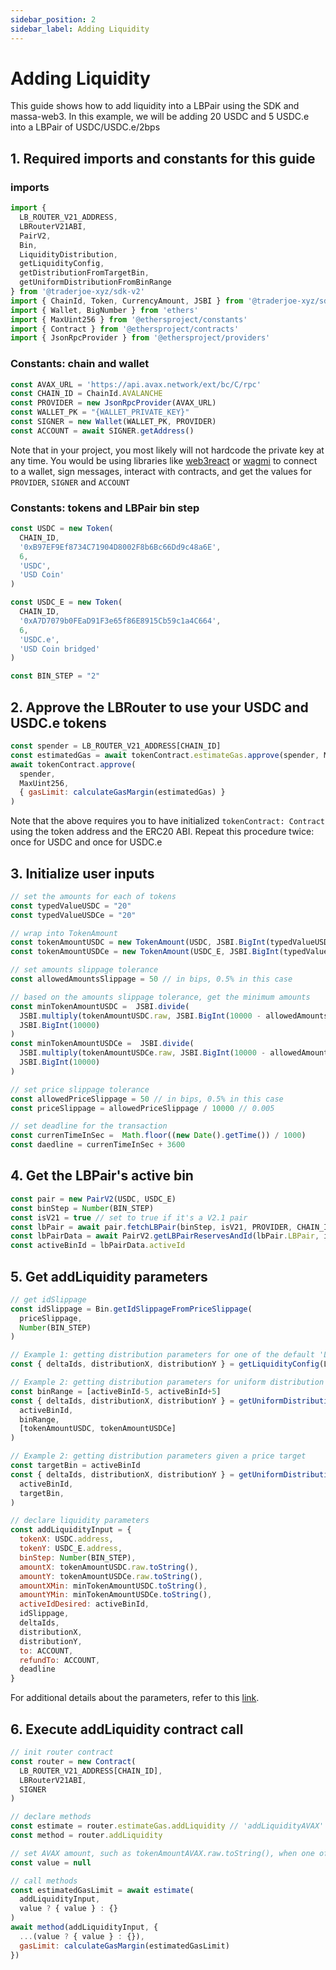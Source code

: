 ```yaml
---
sidebar_position: 2
sidebar_label: Adding Liquidity
---
```


# Adding Liquidity

This guide shows how to add liquidity into a LBPair using the SDK and massa-web3. In this example, we will be adding 20 USDC and 5 USDC.e into a LBPair of USDC/USDC.e/2bps

## 1. Required imports and constants for this guide

### imports
```js
import { 
  LB_ROUTER_V21_ADDRESS, 
  LBRouterV21ABI,
  PairV2,
  Bin, 
  LiquidityDistribution, 
  getLiquidityConfig, 
  getDistributionFromTargetBin, 
  getUniformDistributionFromBinRange 
} from '@traderjoe-xyz/sdk-v2'
import { ChainId, Token, CurrencyAmount, JSBI } from '@traderjoe-xyz/sdk'
import { Wallet, BigNumber } from 'ethers'
import { MaxUint256 } from '@ethersproject/constants'
import { Contract } from '@ethersproject/contracts'
import { JsonRpcProvider } from '@ethersproject/providers'
```

### Constants: chain and wallet
```js
const AVAX_URL = 'https://api.avax.network/ext/bc/C/rpc'
const CHAIN_ID = ChainId.AVALANCHE
const PROVIDER = new JsonRpcProvider(AVAX_URL)
const WALLET_PK = "{WALLET_PRIVATE_KEY}"
const SIGNER = new Wallet(WALLET_PK, PROVIDER)
const ACCOUNT = await SIGNER.getAddress()
```

Note that in your project, you most likely will not hardcode the private key at any time. You would be using libraries like [web3react](https://github.com/Uniswap/web3-react) or [wagmi](https://wagmi.sh/) to connect to a wallet, sign messages, interact with contracts, and get the values for `PROVIDER`, `SIGNER` and `ACCOUNT`

### Constants: tokens and LBPair bin step
```js
const USDC = new Token(
  CHAIN_ID,
  '0xB97EF9Ef8734C71904D8002F8b6Bc66Dd9c48a6E',
  6,
  'USDC',
  'USD Coin'
)

const USDC_E = new Token(
  CHAIN_ID,
  '0xA7D7079b0FEaD91F3e65f86E8915Cb59c1a4C664',
  6,
  'USDC.e',
  'USD Coin bridged'
)

const BIN_STEP = "2"
```

## 2. Approve the LBRouter to use your USDC and USDC.e tokens
```js
const spender = LB_ROUTER_V21_ADDRESS[CHAIN_ID]
const estimatedGas = await tokenContract.estimateGas.approve(spender, MaxUint256)
await tokenContract.approve(
  spender, 
  MaxUint256, 
  { gasLimit: calculateGasMargin(estimatedGas) } 
)
```
Note that the above requires you to have initialized `tokenContract: Contract` using the token address and the ERC20 ABI. Repeat this procedure twice: once for USDC and once for USDC.e

## 3. Initialize user inputs
```js
// set the amounts for each of tokens 
const typedValueUSDC = "20"
const typedValueUSDCe = "20"

// wrap into TokenAmount
const tokenAmountUSDC = new TokenAmount(USDC, JSBI.BigInt(typedValueUSDC))
const tokenAmountUSDCe = new TokenAmount(USDC_E, JSBI.BigInt(typedValueUSDCe))

// set amounts slippage tolerance
const allowedAmountsSlippage = 50 // in bips, 0.5% in this case

// based on the amounts slippage tolerance, get the minimum amounts 
const minTokenAmountUSDC =  JSBI.divide(
  JSBI.multiply(tokenAmountUSDC.raw, JSBI.BigInt(10000 - allowedAmountsSlippage)),
  JSBI.BigInt(10000)
)
const minTokenAmountUSDCe =  JSBI.divide(
  JSBI.multiply(tokenAmountUSDCe.raw, JSBI.BigInt(10000 - allowedAmountsSlippage)),
  JSBI.BigInt(10000)
)

// set price slippage tolerance
const allowedPriceSlippage = 50 // in bips, 0.5% in this case
const priceSlippage = allowedPriceSlippage / 10000 // 0.005

// set deadline for the transaction
const currenTimeInSec =  Math.floor((new Date().getTime()) / 1000)
const daedline = currenTimeInSec + 3600
```

## 4. Get the LBPair's active bin
```js
const pair = new PairV2(USDC, USDC_E)
const binStep = Number(BIN_STEP)
const isV21 = true // set to true if it's a V2.1 pair
const lbPair = await pair.fetchLBPair(binStep, isV21, PROVIDER, CHAIN_ID)
const lbPairData = await PairV2.getLBPairReservesAndId(lbPair.LBPair, isV21, PROVIDER)
const activeBinId = lbPairData.activeId
```

## 5. Get addLiquidity parameters
```js
// get idSlippage
const idSlippage = Bin.getIdSlippageFromPriceSlippage(
  priceSlippage,
  Number(BIN_STEP)
)

// Example 1: getting distribution parameters for one of the default 'LiquidityDistribution' shapes 
const { deltaIds, distributionX, distributionY } = getLiquidityConfig(LiquidityDistribution.NORMAL)

// Example 2: getting distribution parameters for uniform distribution given a price range
const binRange = [activeBinId-5, activeBinId+5]
const { deltaIds, distributionX, distributionY } = getUniformDistributionFromBinRange(
  activeBinId,
  binRange,
  [tokenAmountUSDC, tokenAmountUSDCe]
)

// Example 2: getting distribution parameters given a price target
const targetBin = activeBinId
const { deltaIds, distributionX, distributionY } = getUniformDistributionFromBinRange(
  activeBinId,
  targetBin,
)

// declare liquidity parameters
const addLiquidityInput = {
  tokenX: USDC.address,
  tokenY: USDC_E.address,
  binStep: Number(BIN_STEP),
  amountX: tokenAmountUSDC.raw.toString(),
  amountY: tokenAmountUSDCe.raw.toString(),
  amountXMin: minTokenAmountUSDC.toString(),
  amountYMin: minTokenAmountUSDCe.toString(),
  activeIdDesired: activeBinId,
  idSlippage,
  deltaIds,
  distributionX,
  distributionY,
  to: ACCOUNT,
  refundTo: ACCOUNT,
  deadline 
}
```
For additional details about the parameters, refer to this [link](/). 


## 6. Execute addLiquidity contract call
```js
// init router contract
const router = new Contract(
  LB_ROUTER_V21_ADDRESS[CHAIN_ID],
  LBRouterV21ABI,
  SIGNER
)

// declare methods
const estimate = router.estimateGas.addLiquidity // 'addLiquidityAVAX' if one of the tokens is AVAX
const method = router.addLiquidity

// set AVAX amount, such as tokenAmountAVAX.raw.toString(), when one of the tokens is AVAX; otherwise, set to null
const value = null 

// call methods
const estimatedGasLimit = await estimate(
  addLiquidityInput,
  value ? { value } : {}
)
await method(addLiquidityInput, {
  ...(value ? { value } : {}),
  gasLimit: calculateGasMargin(estimatedGasLimit)
})
```